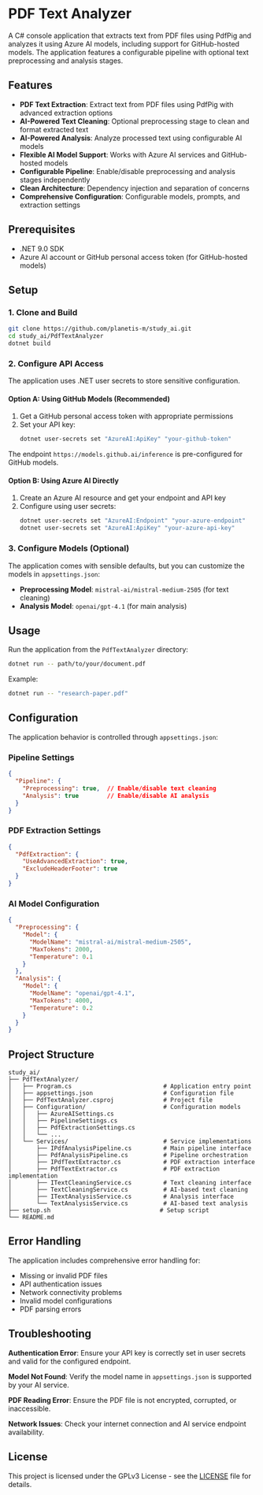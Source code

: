 # PDF Text Analyzer

A C# console application that extracts text from PDF files using PdfPig and analyzes it using Azure AI models, including support for GitHub-hosted models. The application features a configurable pipeline with optional text preprocessing and analysis stages.

## Features

- **PDF Text Extraction**: Extract text from PDF files using PdfPig with advanced extraction options
- **AI-Powered Text Cleaning**: Optional preprocessing stage to clean and format extracted text
- **AI-Powered Analysis**: Analyze processed text using configurable AI models
- **Flexible AI Model Support**: Works with Azure AI services and GitHub-hosted models
- **Configurable Pipeline**: Enable/disable preprocessing and analysis stages independently
- **Clean Architecture**: Dependency injection and separation of concerns
- **Comprehensive Configuration**: Configurable models, prompts, and extraction settings

## Prerequisites

- .NET 9.0 SDK
- Azure AI account or GitHub personal access token (for GitHub-hosted models)

## Setup

### 1. Clone and Build

```bash
git clone https://github.com/planetis-m/study_ai.git
cd study_ai/PdfTextAnalyzer
dotnet build
```

### 2. Configure API Access

The application uses .NET user secrets to store sensitive configuration.

#### Option A: Using GitHub Models (Recommended)

1. Get a GitHub personal access token with appropriate permissions
2. Set your API key:
   ```bash
   dotnet user-secrets set "AzureAI:ApiKey" "your-github-token"
   ```

The endpoint `https://models.github.ai/inference` is pre-configured for GitHub models.

#### Option B: Using Azure AI Directly

1. Create an Azure AI resource and get your endpoint and API key
2. Configure using user secrets:
   ```bash
   dotnet user-secrets set "AzureAI:Endpoint" "your-azure-endpoint"
   dotnet user-secrets set "AzureAI:ApiKey" "your-azure-api-key"
   ```

### 3. Configure Models (Optional)

The application comes with sensible defaults, but you can customize the models in `appsettings.json`:

- **Preprocessing Model**: `mistral-ai/mistral-medium-2505` (for text cleaning)
- **Analysis Model**: `openai/gpt-4.1` (for main analysis)

## Usage

Run the application from the `PdfTextAnalyzer` directory:

```bash
dotnet run -- path/to/your/document.pdf
```

Example:
```bash
dotnet run -- "research-paper.pdf"
```

## Configuration

The application behavior is controlled through `appsettings.json`:

### Pipeline Settings
```json
{
  "Pipeline": {
    "Preprocessing": true,  // Enable/disable text cleaning
    "Analysis": true        // Enable/disable AI analysis
  }
}
```

### PDF Extraction Settings
```json
{
  "PdfExtraction": {
    "UseAdvancedExtraction": true,
    "ExcludeHeaderFooter": true
  }
}
```

### AI Model Configuration
```json
{
  "Preprocessing": {
    "Model": {
      "ModelName": "mistral-ai/mistral-medium-2505",
      "MaxTokens": 2000,
      "Temperature": 0.1
    }
  },
  "Analysis": {
    "Model": {
      "ModelName": "openai/gpt-4.1",
      "MaxTokens": 4000,
      "Temperature": 0.2
    }
  }
}
```

## Project Structure

```
study_ai/
├── PdfTextAnalyzer/
│   ├── Program.cs                          # Application entry point
│   ├── appsettings.json                    # Configuration file
│   ├── PdfTextAnalyzer.csproj              # Project file
│   ├── Configuration/                      # Configuration models
│   │   ├── AzureAISettings.cs
│   │   ├── PipelineSettings.cs
│   │   ├── PdfExtractionSettings.cs
│   │   └── ...
│   └── Services/                           # Service implementations
│       ├── IPdfAnalysisPipeline.cs         # Main pipeline interface
│       ├── PdfAnalysisPipeline.cs          # Pipeline orchestration
│       ├── IPdfTextExtractor.cs            # PDF extraction interface
│       ├── PdfTextExtractor.cs             # PDF extraction implementation
│       ├── ITextCleaningService.cs         # Text cleaning interface
│       ├── TextCleaningService.cs          # AI-based text cleaning
│       ├── ITextAnalysisService.cs         # Analysis interface
│       └── TextAnalysisService.cs          # AI-based text analysis
├── setup.sh                               # Setup script
└── README.md
```

## Error Handling

The application includes comprehensive error handling for:
- Missing or invalid PDF files
- API authentication issues
- Network connectivity problems
- Invalid model configurations
- PDF parsing errors

## Troubleshooting

**Authentication Error**: Ensure your API key is correctly set in user secrets and valid for the configured endpoint.

**Model Not Found**: Verify the model name in `appsettings.json` is supported by your AI service.

**PDF Reading Error**: Ensure the PDF file is not encrypted, corrupted, or inaccessible.

**Network Issues**: Check your internet connection and AI service endpoint availability.

## License

This project is licensed under the GPLv3 License - see the [LICENSE](LICENSE) file for details.
